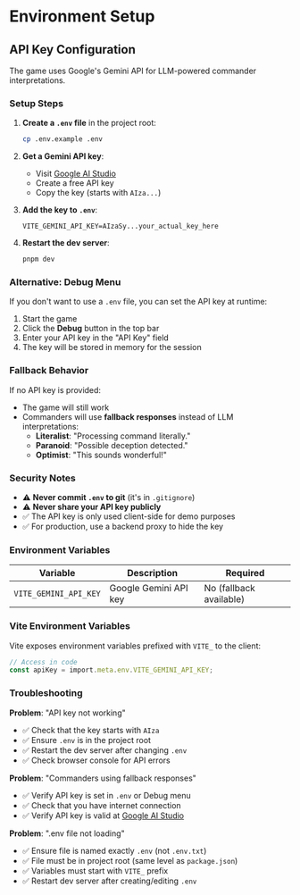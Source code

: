 # Environment Setup

## API Key Configuration

The game uses Google's Gemini API for LLM-powered commander interpretations.

### Setup Steps

1. **Create a `.env` file** in the project root:
   ```bash
   cp .env.example .env
   ```

2. **Get a Gemini API key**:
   - Visit [Google AI Studio](https://aistudio.google.com/apikey)
   - Create a free API key
   - Copy the key (starts with `AIza...`)

3. **Add the key to `.env`**:
   ```env
   VITE_GEMINI_API_KEY=AIzaSy...your_actual_key_here
   ```

4. **Restart the dev server**:
   ```bash
   pnpm dev
   ```

### Alternative: Debug Menu

If you don't want to use a `.env` file, you can set the API key at runtime:

1. Start the game
2. Click the **Debug** button in the top bar
3. Enter your API key in the "API Key" field
4. The key will be stored in memory for the session

### Fallback Behavior

If no API key is provided:
- The game will still work
- Commanders will use **fallback responses** instead of LLM interpretations:
  - **Literalist**: "Processing command literally."
  - **Paranoid**: "Possible deception detected."
  - **Optimist**: "This sounds wonderful!"

### Security Notes

- ⚠️ **Never commit `.env` to git** (it's in `.gitignore`)
- ⚠️ **Never share your API key publicly**
- ✅ The API key is only used client-side for demo purposes
- ✅ For production, use a backend proxy to hide the key

### Environment Variables

| Variable | Description | Required |
|----------|-------------|----------|
| `VITE_GEMINI_API_KEY` | Google Gemini API key | No (fallback available) |

### Vite Environment Variables

Vite exposes environment variables prefixed with `VITE_` to the client:

```typescript
// Access in code
const apiKey = import.meta.env.VITE_GEMINI_API_KEY;
```

### Troubleshooting

**Problem**: "API key not working"
- ✅ Check that the key starts with `AIza`
- ✅ Ensure `.env` is in the project root
- ✅ Restart the dev server after changing `.env`
- ✅ Check browser console for API errors

**Problem**: "Commanders using fallback responses"
- ✅ Verify API key is set in `.env` or Debug menu
- ✅ Check that you have internet connection
- ✅ Verify API key is valid at [Google AI Studio](https://aistudio.google.com/apikey)

**Problem**: ".env file not loading"
- ✅ Ensure file is named exactly `.env` (not `.env.txt`)
- ✅ File must be in project root (same level as `package.json`)
- ✅ Variables must start with `VITE_` prefix
- ✅ Restart dev server after creating/editing `.env`

